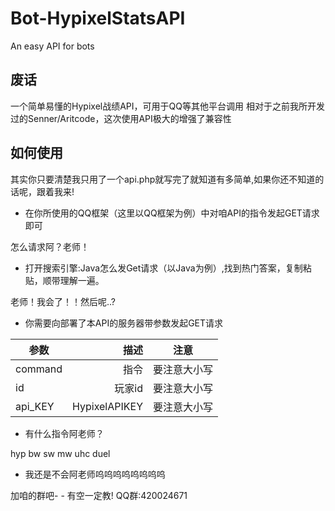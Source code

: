 # Bot-HypixelStatsAPI
An easy API for bots

## 废话
一个简单易懂的Hypixel战绩API，可用于QQ等其他平台调用
相对于之前我所开发过的Senner/Aritcode，这次使用API极大的增强了兼容性

## 如何使用
其实你只要清楚我只用了一个api.php就写完了就知道有多简单,如果你还不知道的话呢，跟着我来!

+ 在你所使用的QQ框架（这里以QQ框架为例）中对咱API的指令发起GET请求即可

怎么请求阿？老师！

+ 打开搜索引擎:Java怎么发Get请求（以Java为例）,找到热门答案，复制粘贴，顺带理解一遍。

老师！我会了！！然后呢..?

+ 你需要向部署了本API的服务器带参数发起GET请求

| 参数        | 描述   | 注意  |
| --------   | -----:  | :----:  |
| command    | 指令  |   要注意大小写    |
| id       |   玩家id   |   要注意大小写   |
| api_KEY        |    HypixelAPIKEY    |  要注意大小写  |


+ 有什么指令阿老师？

hyp bw sw mw uhc duel

+ 我还是不会阿老师呜呜呜呜呜呜呜呜

加咱的群吧- - 有空一定教! QQ群:420024671
